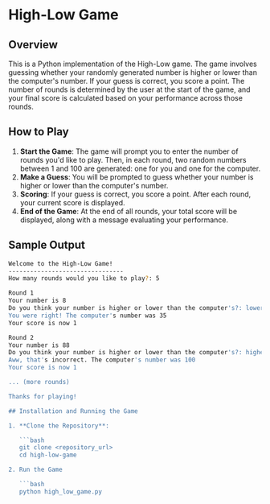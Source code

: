 # High-Low Game

## Overview

This is a Python implementation of the High-Low game. The game involves guessing whether your randomly generated number is higher or lower than the computer's number. If your guess is correct, you score a point. The number of rounds is determined by the user at the start of the game, and your final score is calculated based on your performance across those rounds.

## How to Play

1. **Start the Game**: The game will prompt you to enter the number of rounds you'd like to play. Then, in each round, two random numbers between 1 and 100 are generated: one for you and one for the computer.
2. **Make a Guess**: You will be prompted to guess whether your number is higher or lower than the computer's number.
3. **Scoring**: If your guess is correct, you score a point. After each round, your current score is displayed.
4. **End of the Game**: At the end of all rounds, your total score will be displayed, along with a message evaluating your performance.

## Sample Output

````bash
Welcome to the High-Low Game!
--------------------------------
How many rounds would you like to play?: 5

Round 1
Your number is 8
Do you think your number is higher or lower than the computer's?: lower
You were right! The computer's number was 35
Your score is now 1

Round 2
Your number is 88
Do you think your number is higher or lower than the computer's?: higher
Aww, that's incorrect. The computer's number was 100
Your score is now 1

... (more rounds)

Thanks for playing!

## Installation and Running the Game

1. **Clone the Repository**:

   ```bash
   git clone <repository_url>
   cd high-low-game

2. Run the Game

   ```bash
   python high_low_game.py

````
